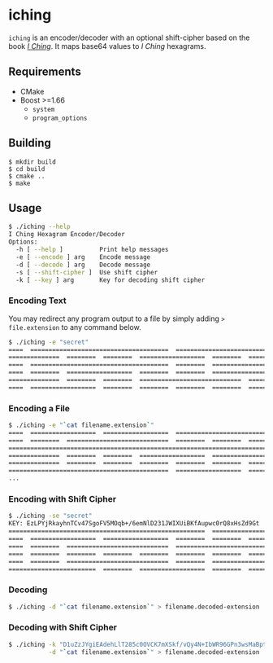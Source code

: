 # iching

`iching` is an encoder/decoder with an optional shift-cipher based on the book *[I Ching](https://en.wikipedia.org/wiki/I_Ching)*. It maps base64 values to *I Ching* hexagrams.

## Requirements

* CMake
* Boost >=1.66
  * `system`
  * `program_options`

## Building

```shell
$ mkdir build
$ cd build
$ cmake ..
$ make
```

## Usage

```bash
$ ./iching --help
I Ching Hexagram Encoder/Decoder
Options:
  -h [ --help ]          Print help messages
  -e [ --encode ] arg    Encode message
  -d [ --decode ] arg    Decode message
  -s [ --shift-cipher ]  Use shift cipher
  -k [ --key ] arg       Key for decoding shift cipher
```

### Encoding Text

You may redirect any program output to a file by simply adding `> file.extension` to any command below.


```bash
$ ./iching -e "secret"
====  ======================================  ==================================
==============  ========  ========  ==================  ========  ========  ====
====  ======================================  ========  ==================  ====
====  ========  ==================  ========  ========  ========================
==============  ========  ========  ============================  ==============
====  ==================  ========  ========  ========  ========  ========  ====
```

### Encoding a File
```bash
$ ./iching -e "`cat filename.extension`"
====  ==================  ==================  ==================================
====  ========  ============================  ========  ========  ==============
==========================================================================  ====
==============  ========  ========  ==================  ==================  ====
==============  ========  ========  ========  ========  ========  ========  ====
============================================  ==================  ==============
...
```

### Encoding with Shift Cipher
```bash
$ ./iching -se "secret"
KEY: EzLPYjRkayhnTCv47SgoFV5MOqb+/6emNlD231JWIXUiBKfAupwc0rQ8xHsZd9Gt
======================================================  ========================
====  ==================  ==================  ========  ========  ========  ====
====  ========  ============================  ============================  ====
====  ========  ========  ========  ========  ========  ========  ==============
====  ========  ============================  ========  ========================
========================  ========  ==================  ========  ========  ====
```

### Decoding
```bash
$ ./iching -d "`cat filename.extension`" > filename.decoded-extension
```

### Decoding with Shift Cipher
```bash
$ ./iching -k "D1uZzJYgiEAdehLlT285c0OVCK7mXSkf/vQy4N+IbWR96GPn3wsMaBptrUjxoHqF" \
           -d "`cat filename.extension`" > filename.decoded-extension
```
